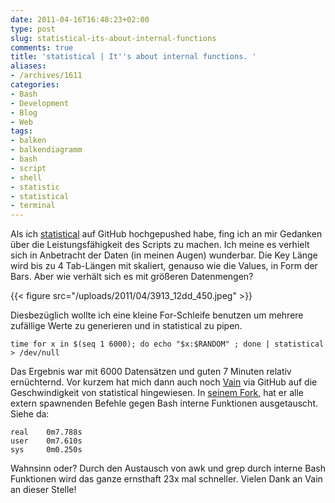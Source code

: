 ```yaml
---
date: 2011-04-16T16:48:23+02:00
type: post
slug: statistical-its-about-internal-functions
comments: true
title: 'statistical | It''s about internal functions. '
aliases:
- /archives/1611
categories:
- Bash
- Development
- Blog
- Web
tags:
- balken
- balkendiagramm
- bash
- script
- shell
- statistic
- statistical
- terminal
---
```


Als ich [statistical](http://github.com/noqqe/statistical) auf GitHub
hochgepushed habe, fing ich an mir Gedanken über die Leistungsfähigkeit des
Scripts zu machen. Ich meine es verhielt sich in Anbetracht der Daten (in
meinen Augen) wunderbar. Die Key Länge wird bis zu 4 Tab-Längen mit
skaliert, genauso wie die Values, in Form der Bars. Aber wie verhält sich
es mit größeren Datenmengen?

{{< figure src="/uploads/2011/04/3913_12dd_450.jpeg" >}}

Diesbezüglich wollte ich eine kleine For-Schleife benutzen um mehrere
zufällige Werte zu generieren und in statistical  zu pipen.

```
time for x in $(seq 1 6000); do echo "$x:$RANDOM" ; done | statistical > /dev/null
```

Das Ergebnis war mit 6000 Datensätzen und guten 7 Minuten relativ
ernüchternd. Vor kurzem hat mich dann auch noch
[Vain](http://uninformativ.de) via GitHub auf die Geschwindigkeit von
statistical hingewiesen. In [seinem
Fork](https://github.com/vain/statistical), hat er alle extern spawnenden
Befehle gegen Bash interne Funktionen ausgetauscht. Siehe da:

```
real    0m7.788s
user    0m7.610s
sys     0m0.250s
```

Wahnsinn oder? Durch den Austausch von awk und grep durch interne Bash
Funktionen wird das ganze ernsthaft 23x mal schneller. Vielen Dank an Vain
an dieser Stelle!


